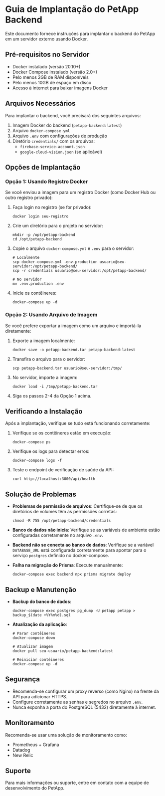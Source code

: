 # Guia de Implantação do PetApp Backend

Este documento fornece instruções para implantar o backend do PetApp em um servidor externo usando Docker.

## Pré-requisitos no Servidor

- Docker instalado (versão 20.10+)
- Docker Compose instalado (versão 2.0+)
- Pelo menos 2GB de RAM disponíveis
- Pelo menos 10GB de espaço em disco
- Acesso à internet para baixar imagens Docker

## Arquivos Necessários

Para implantar o backend, você precisará dos seguintes arquivos:

1. Imagem Docker do backend (`petapp-backend:latest`)
2. Arquivo `docker-compose.yml`
3. Arquivo `.env` com configurações de produção
4. Diretório `credentials/` com os arquivos:
   - `firebase-service-account.json`
   - `google-cloud-vision.json` (se aplicável)

## Opções de Implantação

### Opção 1: Usando Registro Docker

Se você enviou a imagem para um registro Docker (como Docker Hub ou outro registro privado):

1. Faça login no registro (se for privado):
   ```
   docker login seu-registro
   ```

2. Crie um diretório para o projeto no servidor:
   ```
   mkdir -p /opt/petapp-backend
   cd /opt/petapp-backend
   ```

3. Copie o arquivo `docker-compose.yml` e `.env` para o servidor:
   ```
   # Localmente
   scp docker-compose.yml .env.production usuario@seu-servidor:/opt/petapp-backend/
   scp -r credentials usuario@seu-servidor:/opt/petapp-backend/
   
   # No servidor
   mv .env.production .env
   ```

4. Inicie os contêineres:
   ```
   docker-compose up -d
   ```

### Opção 2: Usando Arquivo de Imagem

Se você prefere exportar a imagem como um arquivo e importá-la diretamente:

1. Exporte a imagem localmente:
   ```
   docker save -o petapp-backend.tar petapp-backend:latest
   ```

2. Transfira o arquivo para o servidor:
   ```
   scp petapp-backend.tar usuario@seu-servidor:/tmp/
   ```

3. No servidor, importe a imagem:
   ```
   docker load -i /tmp/petapp-backend.tar
   ```

4. Siga os passos 2-4 da Opção 1 acima.

## Verificando a Instalação

Após a implantação, verifique se tudo está funcionando corretamente:

1. Verifique se os contêineres estão em execução:
   ```
   docker-compose ps
   ```

2. Verifique os logs para detectar erros:
   ```
   docker-compose logs -f
   ```

3. Teste o endpoint de verificação de saúde da API:
   ```
   curl http://localhost:3000/api/health
   ```

## Solução de Problemas

- **Problemas de permissão de arquivos**:
  Certifique-se de que os diretórios de volumes têm as permissões corretas:
  ```
  chmod -R 755 /opt/petapp-backend/credentials
  ```

- **Banco de dados não inicia**:
  Verifique se as variáveis de ambiente estão configuradas corretamente no arquivo `.env`.

- **Backend não se conecta ao banco de dados**:
  Verifique se a variável `DATABASE_URL` está configurada corretamente para apontar para o serviço `postgres` definido no docker-compose.

- **Falha na migração do Prisma**:
  Execute manualmente:
  ```
  docker-compose exec backend npx prisma migrate deploy
  ```

## Backup e Manutenção

- **Backup do banco de dados**:
  ```
  docker-compose exec postgres pg_dump -U petapp petapp > backup_$(date +%Y%m%d).sql
  ```

- **Atualização da aplicação**:
  ```
  # Parar contêineres
  docker-compose down
  
  # Atualizar imagem
  docker pull seu-usuario/petapp-backend:latest
  
  # Reiniciar contêineres
  docker-compose up -d
  ```

## Segurança

- Recomenda-se configurar um proxy reverso (como Nginx) na frente da API para adicionar HTTPS.
- Configure corretamente as senhas e segredos no arquivo `.env`.
- Nunca exponha a porta do PostgreSQL (5432) diretamente à internet.

## Monitoramento

Recomenda-se usar uma solução de monitoramento como:
- Prometheus + Grafana
- Datadog
- New Relic

## Suporte

Para mais informações ou suporte, entre em contato com a equipe de desenvolvimento do PetApp.
